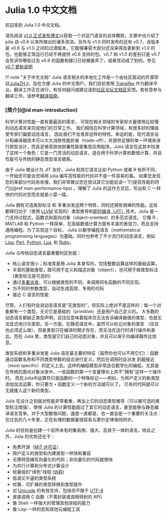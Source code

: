 # Julia 1.0 中文文档

欢迎来到 Julia 1.0 中文文档。

请先阅读 [v1.0 正式发布博文](https://julialang.org/blog/2018/08/one-point-zero-zh_cn)以获取一个对这门语言的总体概观，文章中也介绍了 julia 自 v0.6 以来所做出的诸多改进。另外与 v1.0 同时发布的还有 v0.7，该版本是 v0.6 与 v1.0 之间的过渡版本，它能够兼容大部分还没来得及更新到 v1.0 的包，也能够正常运行已经不再提供 v0.6 支持的包。v0.7 和 v1.0 的差别只是 v0.7 会告诉你哪些过去 v0.6 的函数和接口已经被废弃了，或者改动成了别的。参见 [v0.7 更新说明](https://docs.julialang.org/en/v0.7.0/NEWS/)

!!! note "关于中文文档"
    Julia 语言相关的本地化工作是一个由社区驱动的开源项目[JuliaZH.jl](https://github.com/JuliaCN/JuliaZH.jl)，旨在方便 Julia 的中文用户。我们目前使用 [Transifex](https://www.transifex.com) 作为翻译平台。翻译工作正在进行，有任何疑问或建议请到[社区论坛文档区](http://discourse.juliacn.com/c/community/document)反馈。若有意参与翻译工作，请参考[翻译指南](http://discourse.juliacn.com/t/topic/277)。

### [简介](@id man-introduction)

科学计算对性能一直有着最高的需求， 可现在相关领域的专家却大量使用比较慢的动态语言来完成他们的日常工作。
我们相信在科学计算领域，有很多好的理由使专家们偏爱动态语言， 因此我们不会舍弃这样的特性。幸运的是，现代语言设计和编译器技术可以大大消除性能折衷（trade-off），并提供足够的单一环境来进行原型设计，而且足够高效地部署性能密集型应用程序。Julia 语言在这其中扮演了这样一个角色：它是一门灵活的动态语言，适合用于科学计算和数值计算，并且性能可与传统的静态类型语言媲美。

由于 Julia 被设计为 JIT 友好，Julia 和其它语言比如 Python 或者 R 有所不同，一开始您可能会觉得用 julia 编写高性能的代码并不是一件容易的事。
如果您发现您的某部分代码有些慢，我们非常建议您在尝试其它功能前读一下[提高性能的窍门](@ref man-performance-tips) 。理解了 Julia 的运作方式后，写出和 C 一样快的代码对您而言就是小菜一碟。

Julia 拥有可选类型标注 和 多重派发这两个特性，同时还拥有很棒的性能。这些都得归功于（使用 [LLVM](https://en.wikipedia.org/wiki/Low_Level_Virtual_Machine) 实现的）类型推导和[即时编译（JIT）](https://en.wikipedia.org/wiki/Just-in-time_compilation)技术。Julia 是一门支持过程式，函数式和面向对象（object-oriented）的多范式语言。
它像 R 、 MATLAB 和 Python 一样简单，在高级数值计算方面有丰富的表现力，而且支持通用编程。为了实现这个目标，
Julia 以数学编程语言（mathematical programming languages）为基础，同时也参考了不少流行的动态语言，例如 [Lisp](https://en.wikipedia.org/wiki/Lisp_(programming_language)), [Perl](https://en.wikipedia.org/wiki/Perl_(programming_language)),
[Python](https://en.wikipedia.org/wiki/Python_(programming_language)), [Lua](https://en.wikipedia.org/wiki/Lua_(programming_language)),
和 [Ruby](https://en.wikipedia.org/wiki/Ruby_(programming_language))。

Julia 与传统动态语言最重要的区别是：

  * 核心语言很小；标准库是用 Julia 本身写的，包括整数运算这样的基础运算。
  * 丰富的基础类型，既可用于定义和描述对象（object），也可用于做类型标注(类型标注是可选的)
  * 通过[多重派发](https://en.wikipedia.org/wiki/Multiple_dispatch)，可以根据类型的不同，来调用同名函数的不同实现。
  * 为不同的参数类型，自动生成高效、专用的代码
  * 接近 C 语言的性能

尽管，人们有时会说动态语言是“无类型的”，但实际上绝对不是这样的：每一个对象都有一个类型，无论它是基础的（primitive）还是用户自己定义的。
大多数的动态语言都缺乏类型声明，这往往意味着程序员无法告诉编译器值的类型，也就无法显式地讨论类型。另一方面，在静态语言中，虽然可以标记对象的类型
（往往也必须这么做），但是类型只在编译时期才存在，而无法在运行时进行操作和表达。而在 Julia 里，类型是它们自己的动态对象，并且可以用于向编译器传达信息。

类型系统和多重派发是 Julia 语言最主要的特征（虽然你也可以不用它们）：函数通过函数名称和不同类型参数的组合进行定义，然后在调用时会派发
到最接近（most specific）的定义上去。这样的编程模型非常适合数学化的编程，尤其是在传统的面向对象派发中，一些函数的第一个变量理论上并不“拥有”这样一个操作时。
而在Julia中运算符只是函数的一个特殊标记——例如，为用户定义的新类型添加加法运算，你只要为 `+` 函数定义一个新的方法就可以了。
已有的代码就可以无缝接入这个新的类型。

Julia 在设计之初就对性能非常看重，再加上它的动态类型推导（可以被可选的类型标注增强），使得 Julia 的计算性能超过了其它的动态语言，甚至能够与静态编译语言竞争。对于大型数值问题，速度一直都是，也一直会是一个重要的关注点：在过去的几十年里，正在处理的数据量很容易与摩尔定律保持同步。

Julia 的目标是创建一个前所未有的集易用、强大、高效于一体的语言。除此之外，Julia 的优势还在于：

  * 免费开源（[MIT 许可证](https://github.com/JuliaLang/julia/blob/master/LICENSE.md)）
  * 用户定义的类型和内建类型一样快和兼容
  * 无需特意编写向量化的代码；非向量化的代码就很快
  * 为并行计算和分布式计算设计
  * 轻量级的“绿色”线程 ([协程](https://en.wikipedia.org/wiki/Coroutine))
  * 低调又牛逼的类型系统
  * 优雅、可扩展的类型转换和类型提升
  * 对 [Unicode](https://en.wikipedia.org/wiki/Unicode) 的有效支持，包括但不限于 [UTF-8](https://en.wikipedia.org/wiki/UTF-8)
  * 直接调用 C 函数（不需封装或调用特别的 API）
  * 像 Shell 一样强大的管理其他进程的能力
  * 像 Lisp 一样的宏和其他元编程工具
